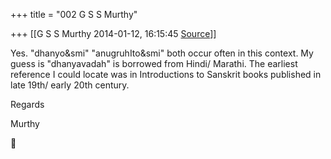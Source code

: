 +++
title = "002 G S S Murthy"

+++
[[G S S Murthy	2014-01-12, 16:15:45 [Source](https://groups.google.com/g/samskrita/c/Txq8TH_HfYQ)]]



Yes. "dhanyo&smi" "anugruhIto&smi" both occur often in this context. My guess is "dhanyavadah" is borrowed from Hindi/ Marathi. The earliest reference I could locate was in Introductions to Sanskrit books published in late 19th/ early 20th century.

Regards

Murthy



